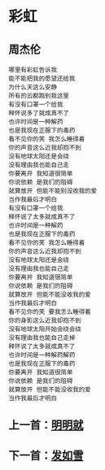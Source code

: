 # 彩虹

## 周杰伦

	哪里有彩虹告诉我
	能不能把我的愿望还给我
	为什么天这么安静
	所有的云都跑到我这里
	有没有口罩一个给我
	释怀说多了就成真不了
	也许时间是一种解药
	也是我现在正服下的毒药
	看不见你的笑 我怎么睡得着
	你的声音这么近我却抱不到
	没有地球太阳还是会绕
	没有理由我也能自己走
	你要离开 我知道很简单
	你说依赖 是我们的阻碍
	就算放开 但能不能别没收我的爱
	当作我最后才明白
	有没有口罩一个给我
	释怀说了太多就成真不了
	也许时间是一种解药
	也是我现在正服下的毒药
	看不见你的笑 我怎么睡得着
	你的声音这么近我却抱不到
	没有地球太阳还是会绕
	没有理由我也能自己走
	你要离开 我知道很简单
	你说依赖 是我们的阻碍
	就算放开 但能不能没收我的爱
	当作我最后才明白
	看不见你的笑 要我怎么睡得着
	你的身影这么近我却抱不到
	没有地球太阳开始会绕会绕
	没有理由我也能自己走掉
	释怀说了太多就成真不了
	也许时间是一种解药解药
	也是我现在正服下的毒药
	你要离开 我知道很简单
	你说依赖 是我们的阻碍
	就算放开 但能不能没收我的爱
	当作我最后才明白

## 上一首：[明明就](./明明就.md "明明就")

## 下一首：[发如雪](./发如雪.md "发如雪")